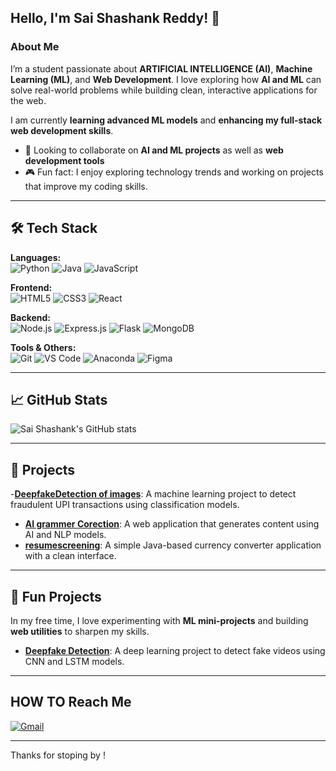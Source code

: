## Hello, I'm Sai Shashank Reddy! 👋

### About Me

I’m a student passionate about **ARTIFICIAL INTELLIGENCE (AI)**, **Machine Learning (ML)**, and **Web Development**. I love exploring how **AI and ML** can solve real-world problems while building clean, interactive applications for the web.

I am currently **learning advanced ML models** and **enhancing my full-stack web development skills**.

- 🤝 Looking to collaborate on **AI and ML projects** as well as **web development tools**  
- 🎮 Fun fact: I enjoy exploring technology trends and working on projects that improve my coding skills.

---

## 🛠️ Tech Stack

**Languages:**  
![Python](https://img.shields.io/badge/Python-000?logo=python&logoColor=white)
![Java](https://img.shields.io/badge/Java-000?logo=java&logoColor=white)
![JavaScript](https://img.shields.io/badge/JavaScript-000?logo=javascript&logoColor=white)

**Frontend:**  
![HTML5](https://img.shields.io/badge/HTML5-000?logo=html5&logoColor=white)
![CSS3](https://img.shields.io/badge/CSS3-000?logo=css3&logoColor=white)
![React](https://img.shields.io/badge/React-000?logo=react&logoColor=white)

**Backend:**  
![Node.js](https://img.shields.io/badge/Node.js-000?logo=node.js&logoColor=white)
![Express.js](https://img.shields.io/badge/Express.js-000?logo=express&logoColor=white)
![Flask](https://img.shields.io/badge/Flask-000?logo=flask&logoColor=white)
![MongoDB](https://img.shields.io/badge/MongoDB-000?logo=mongodb&logoColor=white)

**Tools & Others:**  
![Git](https://img.shields.io/badge/Git-000?logo=git&logoColor=white)
![VS Code](https://img.shields.io/badge/VS_Code-000?logo=visual-studio-code&logoColor=white)
![Anaconda](https://img.shields.io/badge/Anaconda-000?logo=anaconda&logoColor=white)
![Figma](https://img.shields.io/badge/Figma-000?logo=figma&logoColor=white)

---

## 📈 GitHub Stats

![Sai Shashank's GitHub stats](https://github-readme-stats.vercel.app/api?username=shashank263&show_icons=true&theme=radical)

---

## 🚀 Projects

 -[**DeepfakeDetection of images**](https://github.com/shashank263/DeepFake-Detection-Using-CNN): A machine learning project to detect fraudulent UPI transactions       using classification models.  
- [**AI grammer Corection**](https://github.com/shashank263/grammer-correction): A web application that generates content using AI and NLP models.  
- [**resumescreening**](https://github.com/shashank263/resume_screening): A simple Java-based currency converter application with a clean interface.

---

## 🎨 Fun Projects

In my free time, I love experimenting with **ML mini-projects** and building **web utilities** to sharpen my skills.

- [**Deepfake Detection**](https://github.com/shashank263/DeepFake-Detection-Using-CNN): A deep learning project to detect fake videos using CNN and LSTM models.

---

## HOW TO Reach Me
[![Gmail](https://img.shields.io/badge/Gmail-000?logo=gmail&logoColor=EA4335)](mailto:s.shashankreddy24@gmail.com)

---

Thanks for stoping by !
